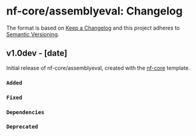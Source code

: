 # nf-core/assemblyeval: Changelog

The format is based on [Keep a Changelog](https://keepachangelog.com/en/1.0.0/)
and this project adheres to [Semantic Versioning](https://semver.org/spec/v2.0.0.html).

## v1.0dev - [date]

Initial release of nf-core/assemblyeval, created with the [nf-core](https://nf-co.re/) template.

### `Added`

### `Fixed`

### `Dependencies`

### `Deprecated`
